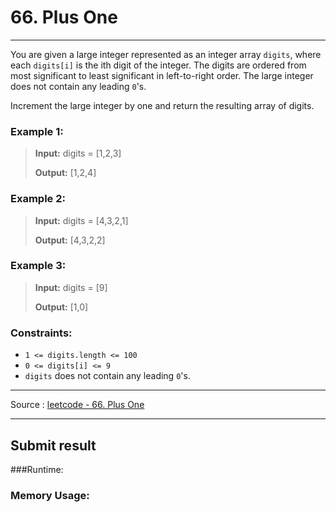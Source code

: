 # 66. Plus One

-- --

You are given a large integer represented as an integer array ```digits```, where each ```digits[i]``` is the ith digit of the integer. The digits are ordered from most significant to least significant in left-to-right order. The large integer does not contain any leading ```0```'s.

Increment the large integer by one and return the resulting array of digits.



### Example 1:
> **Input:** digits = [1,2,3]
> 
> **Output:** [1,2,4]

### Example 2:

> **Input:** digits = [4,3,2,1]
> 
> **Output:** [4,3,2,2]

### Example 3:

> **Input:** digits = [9]
>
> **Output:** [1,0]

### Constraints:

* ```1 <= digits.length <= 100```
* ```0 <= digits[i] <= 9``` 
* ```digits``` does not contain any leading ```0```'s.

-- -- 
Source : [leetcode - 66. Plus One](https://leetcode.com/problems/plus-one/)

-- --
## Submit result

###Runtime: 


### Memory Usage:
